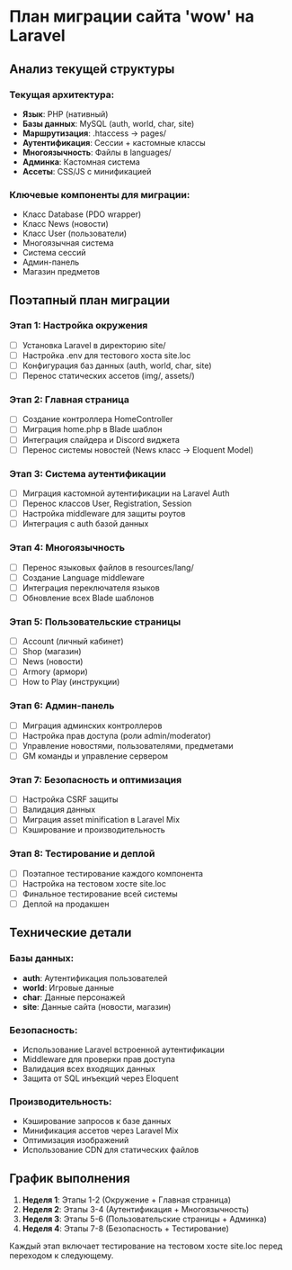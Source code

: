 # План миграции сайта 'wow' на Laravel

## Анализ текущей структуры

### Текущая архитектура:
- **Язык**: PHP (нативный)
- **Базы данных**: MySQL (auth, world, char, site)
- **Маршрутизация**: .htaccess → pages/
- **Аутентификация**: Сессии + кастомные классы
- **Многоязычность**: Файлы в languages/
- **Админка**: Кастомная система
- **Ассеты**: CSS/JS с минификацией

### Ключевые компоненты для миграции:
- Класс Database (PDO wrapper)
- Класс News (новости)
- Класс User (пользователи)
- Многоязычная система
- Система сессий
- Админ-панель
- Магазин предметов

## Поэтапный план миграции

### Этап 1: Настройка окружения
- [ ] Установка Laravel в директорию site/
- [ ] Настройка .env для тестового хоста site.loc
- [ ] Конфигурация баз данных (auth, world, char, site)
- [ ] Перенос статических ассетов (img/, assets/)

### Этап 2: Главная страница
- [ ] Создание контроллера HomeController
- [ ] Миграция home.php в Blade шаблон
- [ ] Интеграция слайдера и Discord виджета
- [ ] Перенос системы новостей (News класс → Eloquent Model)

### Этап 3: Система аутентификации
- [ ] Миграция кастомной аутентификации на Laravel Auth
- [ ] Перенос классов User, Registration, Session
- [ ] Настройка middleware для защиты роутов
- [ ] Интеграция с auth базой данных

### Этап 4: Многоязычность
- [ ] Перенос языковых файлов в resources/lang/
- [ ] Создание Language middleware
- [ ] Интеграция переключателя языков
- [ ] Обновление всех Blade шаблонов

### Этап 5: Пользовательские страницы
- [ ] Account (личный кабинет)
- [ ] Shop (магазин)
- [ ] News (новости)
- [ ] Armory (армори)
- [ ] How to Play (инструкции)

### Этап 6: Админ-панель
- [ ] Миграция админских контроллеров
- [ ] Настройка прав доступа (роли admin/moderator)
- [ ] Управление новостями, пользователями, предметами
- [ ] GM команды и управление сервером

### Этап 7: Безопасность и оптимизация
- [ ] Настройка CSRF защиты
- [ ] Валидация данных
- [ ] Миграция asset minification в Laravel Mix
- [ ] Кэширование и производительность

### Этап 8: Тестирование и деплой
- [ ] Поэтапное тестирование каждого компонента
- [ ] Настройка на тестовом хосте site.loc
- [ ] Финальное тестирование всей системы
- [ ] Деплой на продакшен

## Технические детали

### Базы данных:
- **auth**: Аутентификация пользователей
- **world**: Игровые данные
- **char**: Данные персонажей
- **site**: Данные сайта (новости, магазин)

### Безопасность:
- Использование Laravel встроенной аутентификации
- Middleware для проверки прав доступа
- Валидация всех входящих данных
- Защита от SQL инъекций через Eloquent

### Производительность:
- Кэширование запросов к базе данных
- Минификация ассетов через Laravel Mix
- Оптимизация изображений
- Использование CDN для статических файлов

## График выполнения

1. **Неделя 1**: Этапы 1-2 (Окружение + Главная страница)
2. **Неделя 2**: Этапы 3-4 (Аутентификация + Многоязычность)
3. **Неделя 3**: Этапы 5-6 (Пользовательские страницы + Админка)
4. **Неделя 4**: Этапы 7-8 (Безопасность + Тестирование)

Каждый этап включает тестирование на тестовом хосте site.loc перед переходом к следующему.